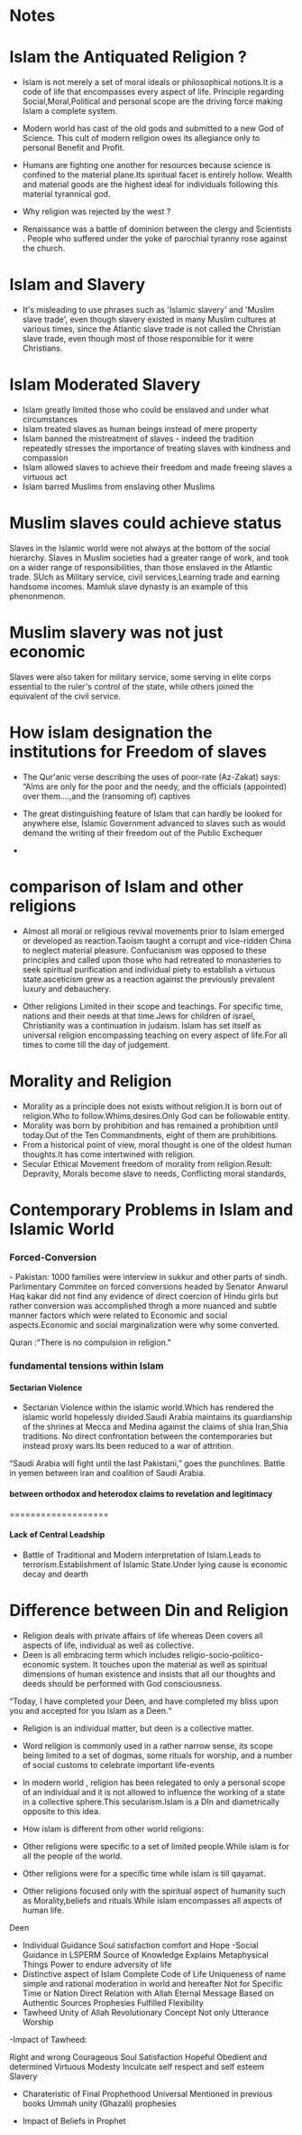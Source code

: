 # Notes


# Islam the Antiquated Religion ?

- Islam is not merely a set of moral ideals or philosophical notions.It is a code of life that encompasses every aspect of life. Principle regarding Social,Moral,Political and personal scope are the driving force making Islam a complete system.
- Modern world has cast of the old gods and submitted to a new God of Science. This cult of modern religion owes its allegiance only to personal Benefit and Profit.
- Humans are fighting one another for resources because science is confined to the material plane.Its spiritual facet is entirely hollow. Wealth and material goods are the highest ideal for individuals following this material tyrannical god.

- Why religion was rejected by the west ?
- Renaissance was a battle of dominion between the clergy and Scientists . People who suffered under the yoke of parochial tyranny rose against the church.

# Islam and Slavery

- It's misleading to use phrases such as 'Islamic slavery' and 'Muslim slave trade', even though slavery existed in many Muslim cultures at various times, since the Atlantic slave trade is not called the Christian slave trade, even though most of those responsible for it were Christians.
# Islam Moderated Slavery
- Islam greatly limited those who could be enslaved and under what circumstances
- Islam treated slaves as human beings instead of mere property
- Islam banned the mistreatment of slaves - indeed the tradition repeatedly stresses the importance of treating slaves with kindness and compassion
- Islam allowed slaves to achieve their freedom and made freeing slaves a virtuous act
- Islam barred Muslims from enslaving other Muslims


# Muslim slaves could achieve status

Slaves in the Islamic world were not always at the bottom of the social hierarchy. Slaves in Muslim societies had a greater range of work, and took on a wider range of responsibilities, than those enslaved in the Atlantic trade. SUch as Military service,
civil services,Learning trade and earning handsome incomes. Mamluk slave dynasty is an example of this phenonmenon.

# Muslim slavery was not just economic

Slaves were also taken for military service, some serving in elite corps essential to the ruler's control of the state, while others joined the equivalent of the civil service.


# How islam designation the institutions for Freedom of slaves

-  The Qur'anic verse describing the uses of poor-rate (Az-Zakat) says:
“Alms are only for the poor and the needy, and the officials (appointed) over them….,and
the (ransoming of) captives

- The great distinguishing feature of Islam that can hardly be looked for anywhere else, Islamic Government advanced to slaves such as would demand the writing of their freedom out of the Public Exchequer

-

#  comparison of Islam and other religions
- Almost all moral or religious revival movements prior to Islam emerged or developed as reaction.Taoism taught a corrupt and vice-ridden China to neglect material pleasure. Confucianism was opposed to these principles and called upon those who had retreated to monasteries to seek spiritual purification and individual piety to establish a virtuous state.asceticism grew as a reaction against the previously prevalent luxury and debauchery.

- Other religions Limited in their scope and teachings. For specific time, nations and their needs at that time.Jews for children of israel, Christianity was a continuation in judaism. Islam has set itself as universal religion encompassing teaching on every aspect of life.For all times to come till the day of judgement.


# Morality and Religion
- Morality as a principle does not exists without religion.It is born out of religion.Who to follow.Whims,desires.Only God can be followable entity.
- Morality was born by prohibition and has remained a prohibition until today.Out of the Ten Commandments, eight of them are prohibitions.
- From a historical point of view, moral thought is one of the oldest human thoughts.It has come intertwined with religion.
- Secular Ethical Movement freedom of morality from religion.Result: Depravity, Morals become slave to needs, Conflicting moral standards,

# Contemporary Problems in Islam and Islamic World
<h3>Forced-Conversion</h3>
- Pakistan: 1000 families were interview in sukkur and other parts of sindh. Parlimentary Commitee on forced conversions headed by Senator Anwarul Haq kakar did not find any evidence of direct coercion of Hindu girls but rather conversion was accomplished throgh a more nuanced and subtle manner factors which were related to Economic and social aspects.Economic and social marginalization were why some converted.

Quran :"There is no compulsion in religion."

<h3>fundamental tensions within Islam</h3>

<h4>Sectarian Violence</h4>

- Sectarian Violence within the islamic world.Which has rendered the islamic world hopelessly divided.Saudi Arabia maintains its guardianship of the shrines at Mecca and Medina against the claims of shia Iran,Shia traditions. No direct confrontation between the contemporaries but instead proxy wars.Its been reduced to a war of attrition.

“Saudi Arabia will fight until the last Pakistani,” goes the punchlines.
Battle in yemen between iran and coalition of Saudi Arabia.

<h4>between orthodox and heterodox claims to revelation and legitimacy</h4>
===================
<h4>Lack of Central Leadship</h4>

- Battle of Traditional and Modern interpretation of Islam.Leads to terrorism.Establishment of Islamic State.Under lying cause is economic decay and dearth


# Difference between Din and Religion

- Religion deals with private affairs of  life  whereas  Deen  covers  all  aspects  of  life,  individual  as  well  as collective.
- Deen  is  all  embracing  term  which  includes religio-socio-politico-economic  system.  It  touches  upon  the  material  as well  as  spiritual  dimensions  of  human  existence  and  insists  that  all  our thoughts and deeds should be performed with God consciousness.

“Today, I have completed your Deen, and have completed my bliss upon you and accepted for you Islam as a Deen.“

- Religion is an individual matter, but deen is a collective matter.
- Word religion  is  commonly  used  in  a  rather  narrow  sense,  its  scope  being limited  to  a  set  of  dogmas,  some  rituals  for  worship,  and  a  number  of social customs to celebrate important life-events

- In modern world , religion has been relegated to only a personal scope of an individual and it is not allowed to influence the working of a state in a collective sphere.This secularism.Islam is a DIn and diametrically opposite to this idea.


- How islam is different from other world religions:
- Other religions were specific to a set of limited people.While islam is for all the people of the world.
- Other religions were for a specific time while islam is till qayamat.
- Other religions focused only with the spiritual aspect of humanity such as Morality,beliefs and rituals.While islam encompasses all aspects of human life.



Deen
- Individual
Guidance 
Soul satisfaction
comfort and Hope
-Social 
Guidance in LSPERM
Source of Knowledge
Explains Metaphysical Things
Power to endure adversity of life
- Distinctive aspect of Islam
Complete Code of Life
Uniqueness of name
simple and rational
moderation in world and hereafter
Not for Specific Time or Nation
Direct Relation with Allah
Eternal Message
Based on Authentic Sources
Prophesies Fulfilled
Flexibility
- Tawheed
Unity of Allah
Revolutionary Concept
Not only Utterance
Worship

-Impact of Tawheed:

Right and wrong
Courageous
Soul Satisfaction
Hopeful
Obedient and determined
Virtuous
Modesty
Inculcate self respect and self esteem
Slavery

- Charateristic of Final Prophethood
Universal
Mentioned in previous books
Ummah unity
(Ghazali)
prophesies

- Impact of Beliefs in Prophet
